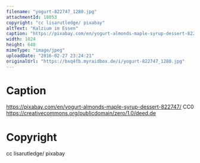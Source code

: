 ```yaml
---
filename: "yogurt-822747_1280.jpg"
attachmentId: 18053
copyright: "cc lisarutledge/ pixabay"
altText: "Kalzium im Essen"
caption: "https://pixabay.com/en/yogurt-almonds-maple-syrup-dessert-822747/\nCC0\nhttps://creativecommons.org/publicdomain/zero/1.0/deed.de"
width: 1024
height: 640
mimeType: "image/jpeg"
uploadDate: "2016-02-27 23:24:21"
originalUrl: "https://bxq4fb.myraidbox.de/i/yogurt-822747_1280.jpg"
---
```


# Caption

https://pixabay.com/en/yogurt-almonds-maple-syrup-dessert-822747/
CC0
https://creativecommons.org/publicdomain/zero/1.0/deed.de

# Copyright

cc lisarutledge/ pixabay
